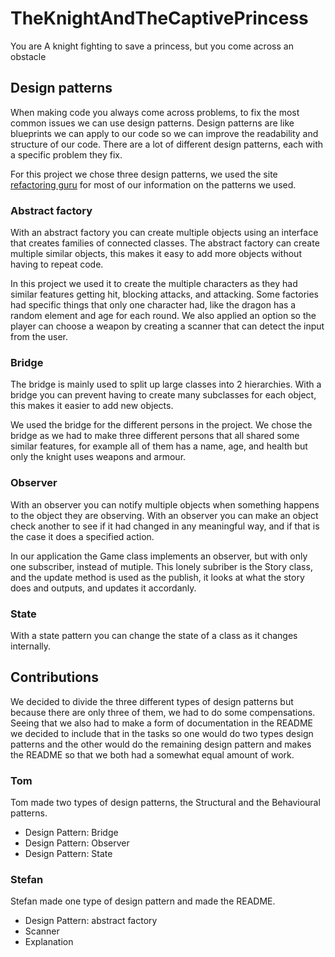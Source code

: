 # TheKnightAndTheCaptivePrincess
You are A knight fighting to save a princess, but you come across an obstacle


## Design patterns
When making code you always come across problems, to fix the most common issues we can use design patterns. Design patterns are like blueprints we can apply to our code so we can improve the readability and structure of our code. There are a lot of different design patterns, each with a specific problem they fix.

For this project we chose three design patterns, we used the site [refactoring guru](https://refactoring.guru/) for most of our information on the patterns we used.

### Abstract factory
With an abstract factory you can create multiple objects using an interface that creates families of connected classes. The abstract factory can create multiple similar objects, this makes it easy to add more objects without having to repeat code. 

In this project we used it to create the multiple characters as they had similar features getting hit, blocking attacks, and attacking. Some factories had specific things that only one character had, like the dragon has a random element and age for each round. We also applied an option so the player can choose a weapon by creating a scanner that can detect the input from the user. 

### Bridge
The bridge is mainly used to split up large classes into 2 hierarchies. With a bridge you can prevent having to create many subclasses for each object, this makes it easier to add new objects.

We used the bridge for the different persons in the project. We chose the bridge as we had to make three different persons that all shared some similar features, for example all of them has a name, age, and health but only the knight uses weapons and armour.

### Observer
With an observer you can notify multiple objects when something happens to the object they are observing. With an observer you can make an object check another to see if it had changed in any meaningful way, and if that is the case it does a specified action.

In our application the Game class implements an observer, but with only one subscriber, instead of mutiple. This lonely subriber is the Story class, and the update method is used as the publish, it looks at what the story does and outputs, and updates it accordanly.



### State
With a state pattern you can change the state of a class as it changes internally. 



## Contributions
We decided to divide the three different types of design patterns but because there are only three of them, we had to do some compensations. Seeing that we also had to make a form of documentation in the README we decided to include that in the tasks so one would do two types design patterns and the other would do the remaining design pattern and makes the README so that we both had a somewhat equal amount of work. 
### Tom
Tom made two types of design patterns, the Structural and the Behavioural patterns. 
- Design Pattern: Bridge
- Design Pattern: Observer
- Design Pattern: State

### Stefan
Stefan made one type of design pattern and made the README. 
- Design Pattern: abstract factory
- Scanner
- Explanation
